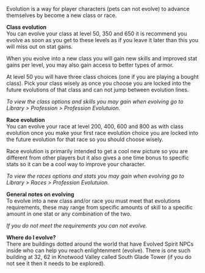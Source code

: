 ---
---
Evolution is a way for player characters (pets can not evolve) to advance themselves by become a new class or race.

**Class evolution**  
You can evolve your class at level 50, 350 and 650 it is recommend you evolve as soon as you get to these levels as if you leave it later than this you will miss out on stat gains.

When you evolve into a new class you will gain new skills and improved stat gains per level, you may also gain access to better types of armor.

At level 50 you will have three class choices (one if you are playing a bought class). Pick your class wisely as once you choose you are locked into the future evolutions of that class and can not jump between evolution lines.

_To view the class options and skills you may gain when evolving go to Library > Profession > Profession Evolutuion._

**Race evolution**  
You can evolve your race at level 200, 400, 600 and 800 as with class evolution once you make your first race evolution choice you are locked into the future evolution for that race so you should choose wisely.

Race evolution is primarily intended to get a cool new picture so you are different from other players but it also gives a one time bonus to specific stats so it can be a cool way to improve your character.

_To view the races options and stats you may gain when evolving go to Library > Races > Profession Evolutuion._

**General notes on evolving**  
To evolve into a new class and/or race you must meet that evolutions requirements, these may range from specific amounts of skill to a specific amount in one stat or any combination of the two.

_If you do not meet the requirements you can not evolve._

**Where do I evolve?**  
There are buildings dotted around the world that have Evolved Spirit NPCs inside who can help you reach enlightenment (evolve). There is one such building at 32, 62 in Knotwood Valley called South Glade Tower (if you do not see it then it needs to be explored).